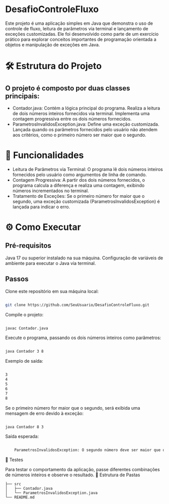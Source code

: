 # DesafioControleFluxo

Este projeto é uma aplicação simples em Java que demonstra o uso de controle de fluxo, leitura de parâmetros via terminal e lançamento de exceções customizadas. Ele foi desenvolvido como parte de um exercício prático para explorar conceitos importantes de programação orientada a objetos e manipulação de exceções em Java.
# 🛠 Estrutura do Projeto

## O projeto é composto por duas classes principais:

- Contador.java:
        Contém a lógica principal do programa.
        Realiza a leitura de dois números inteiros fornecidos via terminal.
        Implementa uma contagem progressiva entre os dois números fornecidos.
- ParametrosInvalidosException.java:
        Define uma exceção customizada.
        Lançada quando os parâmetros fornecidos pelo usuário não atendem aos critérios, como o primeiro número ser maior que o segundo.

# 🚀 Funcionalidades

- Leitura de Parâmetros via Terminal:
        O programa lê dois números inteiros fornecidos pelo usuário como argumentos de linha de comando.
- Contagem Progressiva:
        A partir dos dois números fornecidos, o programa calcula a diferença e realiza uma contagem, exibindo números incrementados no terminal.
- Tratamento de Exceções:
        Se o primeiro número for maior que o segundo, uma exceção customizada (ParametrosInvalidosException) é lançada para indicar o erro.

# ⚙️ Como Executar
## Pré-requisitos

Java 17 ou superior instalado na sua máquina.
Configuração de variáveis de ambiente para executar o Java via terminal.

## Passos

Clone este repositório em sua máquina local:

```bash

git clone https://github.com/SeuUsuario/DesafioControleFluxo.git
```
Compile o projeto:

```bash

javac Contador.java
```
Execute o programa, passando os dois números inteiros como parâmetros:

```bash

java Contador 3 8
```
Exemplo de saída:

```bash

3
4
5
6
7
8
```
Se o primeiro número for maior que o segundo, será exibida uma mensagem de erro devido à exceção:

```bash

java Contador 8 3
```
Saída esperada:

```bash

    ParametrosInvalidosException: O segundo número deve ser maior que o primeiro.
```
🧪 Testes

Para testar o comportamento da aplicação, passe diferentes combinações de números inteiros e observe o resultado.
📁 Estrutura de Pastas
```
├── src
│   ├── Contador.java
│   └── ParametrosInvalidosException.java
└── README.md
```
